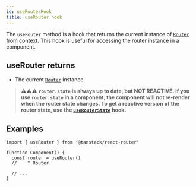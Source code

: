 ```yaml
---
id: useRouterHook
title: useRouter hook
---
```


The `useRouter` method is a hook that returns the current instance of [`Router`](./RouterType.md) from context. This hook is useful for accessing the router instance in a component.

## useRouter returns

- The current [`Router`](./RouterType.md) instance.

> ⚠️⚠️⚠️ **`router.state` is always up to date, but NOT REACTIVE. If you use `router.state` in a component, the component will not re-render when the router state changes. To get a reactive version of the router state, use the [`useRouterState`](./useRouterStateHook.md) hook.**

## Examples

```tsx
import { useRouter } from '@tanstack/react-router'

function Component() {
  const router = useRouter()
  //    ^ Router

  // ...
}
```

